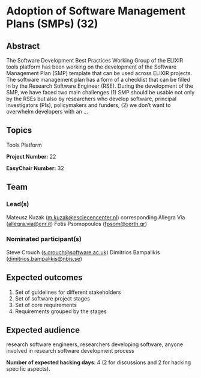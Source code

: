 # Adoption of Software Management Plans (SMPs) (32)

## Abstract

The Software Development Best Practices Working Group of the ELIXIR tools platform has been working on the development of the Software Management Plan (SMP) template that can be used across ELIXIR projects. The software management plan has a form of a checklist that can be filled in by the Research Software Engineer (RSE). During the development of the SMP, we have faced two main challenges (1) SMP should be usable not only by the RSEs but also by researchers who develop software, principal investigators (PIs), policymakers and funders, (2) we don’t want to overwhelm developers with an ...

## Topics

Tools Platform

**Project Number:** 22



**EasyChair Number:** 32

## Team

### Lead(s)

Mateusz Kuzak (m.kuzak@esciecencenter.nl) corresponding
 Allegra Via (allegra.via@cnr.it)
 Fotis Psomopoulos (fpsom@certh.gr)

### Nominated participant(s)

Steve Crouch (s.crouch@software.ac.uk)
 Dimitrios Bampalikis (dimitrios.bampalikis@nbis.se)

## Expected outcomes

1. Set of guidelines for different stakeholders
 2. Set of software project stages
 3. Set of core requirements
 4. Requirements grouped by the stages

## Expected audience

research software engineers, researchers developing software, anyone involved in research software development process

**Number of expected hacking days**: 4 (2 for discussions and 2 for hacking specific aspects).

